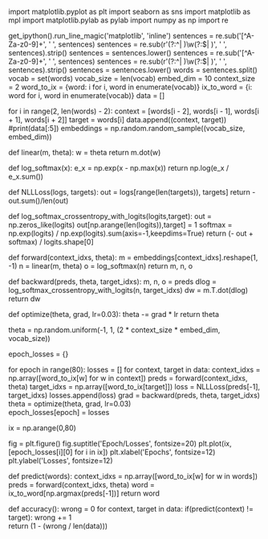 
import matplotlib.pyplot as plt
import seaborn as sns
import matplotlib as mpl
import matplotlib.pylab as pylab
import numpy as np
import re

get_ipython().run_line_magic('matplotlib', 'inline')
sentences = re.sub('[^A-Za-z0-9]+', ' ', sentences)
sentences = re.sub(r'(?:^| )\w(?:$| )', ' ', sentences).strip()
sentences = sentences.lower()
sentences = re.sub('[^A-Za-z0-9]+', ' ', sentences)
sentences = re.sub(r'(?:^| )\w(?:$| )', ' ', sentences).strip()
sentences = sentences.lower()
words = sentences.split()
vocab = set(words)
vocab_size = len(vocab)
embed_dim = 10
context_size = 2
word_to_ix = {word: i for i, word in enumerate(vocab)}
ix_to_word = {i: word for i, word in enumerate(vocab)}
data = []

for i in range(2, len(words) - 2):
    context = [words[i - 2], words[i - 1], words[i + 1], words[i + 2]]
    target = words[i]
    data.append((context, target))
#print(data[:5])
embeddings =  np.random.random_sample((vocab_size, embed_dim))

def linear(m, theta):
    w = theta
    return m.dot(w)

def log_softmax(x):
    e_x = np.exp(x - np.max(x))
    return np.log(e_x / e_x.sum())

def NLLLoss(logs, targets):
    out = logs[range(len(targets)), targets]
    return -out.sum()/len(out)

def log_softmax_crossentropy_with_logits(logits,target):
    out = np.zeros_like(logits)
    out[np.arange(len(logits)),target] = 1
    softmax = np.exp(logits) / np.exp(logits).sum(axis=-1,keepdims=True)
    return (- out + softmax) / logits.shape[0]

def forward(context_idxs, theta):
    m = embeddings[context_idxs].reshape(1, -1)
    n = linear(m, theta)
    o = log_softmax(n)
    return m, n, o

def backward(preds, theta, target_idxs):
    m, n, o = preds
    dlog = log_softmax_crossentropy_with_logits(n, target_idxs)
    dw = m.T.dot(dlog)
    return dw

def optimize(theta, grad, lr=0.03):
    theta -= grad * lr
    return theta

theta = np.random.uniform(-1, 1, (2 * context_size * embed_dim, vocab_size))

epoch_losses = {}

for epoch in range(80):
    losses =  []
    for context, target in data:
        context_idxs = np.array([word_to_ix[w] for w in context])
        preds = forward(context_idxs, theta)
        target_idxs = np.array([word_to_ix[target]])
        loss = NLLLoss(preds[-1], target_idxs)
        losses.append(loss)
        grad = backward(preds, theta, target_idxs)
        theta = optimize(theta, grad, lr=0.03)     
    epoch_losses[epoch] = losses

ix = np.arange(0,80)

fig = plt.figure()
fig.suptitle('Epoch/Losses', fontsize=20)
plt.plot(ix,[epoch_losses[i][0] for i in ix])
plt.xlabel('Epochs', fontsize=12)
plt.ylabel('Losses', fontsize=12)

def predict(words):
    context_idxs = np.array([word_to_ix[w] for w in words])
    preds = forward(context_idxs, theta)
    word = ix_to_word[np.argmax(preds[-1])]
    return word

def accuracy():
    wrong = 0
    for context, target in data:
        if(predict(context) != target):
            wrong += 1   
    return (1 - (wrong / len(data)))

